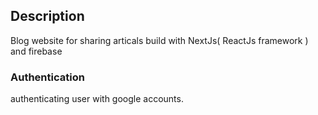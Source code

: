 ## Description
Blog website for sharing articals
build with NextJs( ReactJs framework ) and firebase 

### Authentication
authenticating user with google accounts. 


